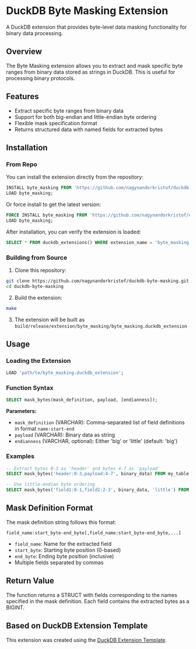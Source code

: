 # DuckDB Byte Masking Extension

A DuckDB extension that provides byte-level data masking functionality for binary data processing.

## Overview

The Byte Masking extension allows you to extract and mask specific byte ranges from binary data stored as strings in DuckDB. This is useful for processing binary protocols.

## Features

- Extract specific byte ranges from binary data
- Support for both big-endian and little-endian byte ordering
- Flexible mask specification format
- Returns structured data with named fields for extracted bytes

## Installation

### From Repo

You can install the extension directly from the repository:

```sql
INSTALL byte_masking FROM 'https://github.com/nagynandorkristof/duckdb-byte-masking';
LOAD byte_masking;
```

Or force install to get the latest version:

```sql
FORCE INSTALL byte_masking FROM 'https://github.com/nagynandorkristof/duckdb-byte-masking';
LOAD byte_masking;
```

After installation, you can verify the extension is loaded:

```sql
SELECT * FROM duckdb_extensions() WHERE extension_name = 'byte_masking';
```

### Building from Source

1. Clone this repository:
```bash
git clone https://github.com/nagynandorkristof/duckdb-byte-masking.git
cd duckdb-byte-masking
```

2. Build the extension:
```bash
make
```

3. The extension will be built as `build/release/extension/byte_masking/byte_masking.duckdb_extension`

## Usage

### Loading the Extension

```sql
LOAD 'path/to/byte_masking.duckdb_extension';
```

### Function Syntax

```sql
SELECT mask_bytes(mask_definition, payload, [endianness]);
```

**Parameters:**
- `mask_definition` (VARCHAR): Comma-separated list of field definitions in format `name:start-end`
- `payload` (VARCHAR): Binary data as string
- `endianness` (VARCHAR, optional): Either 'big' or 'little' (default: 'big')

### Examples

```sql
-- Extract bytes 0-3 as 'header' and bytes 4-7 as 'payload'
SELECT mask_bytes('header:0-3,payload:4-7', binary_data) FROM my_table;

-- Use little-endian byte ordering
SELECT mask_bytes('field1:0-1,field2:2-3', binary_data, 'little') FROM my_table;
```

## Mask Definition Format

The mask definition string follows this format:
```
field_name:start_byte-end_byte[,field_name:start_byte-end_byte,...]
```

- `field_name`: Name for the extracted field
- `start_byte`: Starting byte position (0-based)
- `end_byte`: Ending byte position (inclusive)
- Multiple fields separated by commas

## Return Value

The function returns a STRUCT with fields corresponding to the names specified in the mask definition. Each field contains the extracted bytes as a BIGINT.

## Based on DuckDB Extension Template

This extension was created using the [DuckDB Extension Template](https://github.com/duckdb/extension-template).